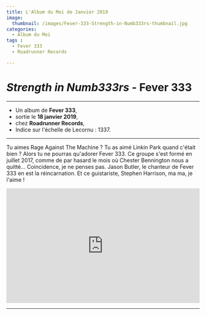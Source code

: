 ```yaml
---
title: L'Album du Moi de Janvier 2019
image: 
  thumbnail: /images/Fever-333-Strength-in-Numb333rs-thumbnail.jpg
categories:
  - Album du Moi
tags :
  - Fever 333
  - Roadrunner Records

---
```


# _Strength in Numb333rs_ - Fever 333

---

- Un album de **Fever 333**,
- sortie le **18 janvier 2019**,
- chez **Roadrunner Records**,
- Indice sur l'échelle de Lecornu : 1337.

---

Tu aimes Rage Against The Machine ? Tu as aimé Linkin Park quand c'était bien ? Alors tu ne pourras qu'adorer Fever 333. 
Ce groupe s'est formé en juillet 2017, comme de par hasard le mois où Chester Bennington nous a quitté... Coincidence, je ne penses pas. Jason Butler, le chanteur de Fever 333 en est la réincarnation. Et ce guistariste, Stephen Harrison, ma ma, je l'aime !

<iframe src="https://open.spotify.com/album/5PvosHtqCuqLK8A131lGZf" width="100%" height="300" frameborder="0" allowtransparency="true" allow="encrypted-media"></iframe>

---

